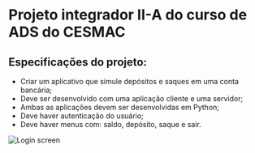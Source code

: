 # Projeto integrador II-A do curso de ADS do CESMAC

## Especificações do projeto:

- Criar um aplicativo que simule depósitos e saques em uma conta bancária;
- Deve ser desenvolvido com uma aplicação cliente e uma servidor;
- Ambas as aplicações devem ser desenvolvidas em Python;
- Deve haver autenticação do usuário;
- Deve haver menus com: saldo, depósito, saque e sair.

<img src="/client/assets/images/login_screen.png" alt="Login screen"/>
